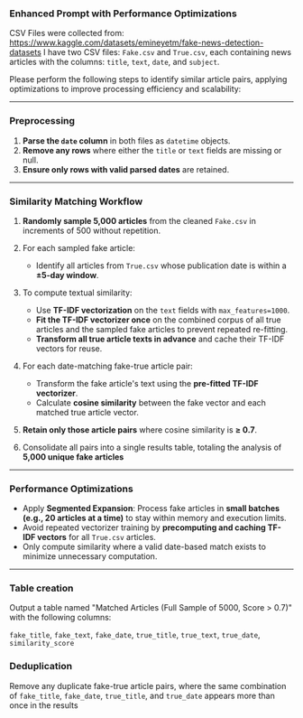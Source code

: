 ### **Enhanced Prompt with Performance Optimizations**
CSV Files were collected from: https://www.kaggle.com/datasets/emineyetm/fake-news-detection-datasets
I have two CSV files: `Fake.csv` and `True.csv`, each containing news articles with the columns: `title`, `text`, `date`, and `subject`.

Please perform the following steps to identify similar article pairs, applying optimizations to improve processing efficiency and scalability:

---

### **Preprocessing**

1. **Parse the `date` column** in both files as `datetime` objects.
2. **Remove any rows** where either the `title` or `text` fields are missing or null.
3. **Ensure only rows with valid parsed dates** are retained.

---

### **Similarity Matching Workflow**

1. **Randomly sample 5,000 articles** from the cleaned `Fake.csv` in increments of 500 without repetition.

2. For each sampled fake article:

   * Identify all articles from `True.csv` whose publication date is within a **±5-day window**.

3. To compute textual similarity:

   * Use **TF-IDF vectorization** on the `text` fields with `max_features=1000`.
   * **Fit the TF-IDF vectorizer once** on the combined corpus of all true articles and the sampled fake articles to prevent repeated re-fitting.
   * **Transform all true article texts in advance** and cache their TF-IDF vectors for reuse.

4. For each date-matching fake-true article pair:

   * Transform the fake article's text using the **pre-fitted TF-IDF vectorizer**.
   * Calculate **cosine similarity** between the fake vector and each matched true article vector.

5. **Retain only those article pairs** where cosine similarity is **≥ 0.7**.

6. Consolidate all pairs into a single results table, totaling the analysis of **5,000 unique fake articles**

---

### **Performance Optimizations**

* Apply **Segmented Expansion**: Process fake articles in **small batches (e.g., 20 articles at a time)** to stay within memory and execution limits.
* Avoid repeated vectorizer training by **precomputing and caching TF-IDF vectors** for all `True.csv` articles.
* Only compute similarity where a valid date-based match exists to minimize unnecessary computation.

---


### **Table creation**

Output a table named "Matched Articles (Full Sample of 5000, Score > 0.7)" with the following columns:

`fake_title`, `fake_text`, `fake_date`, `true_title`, `true_text`, `true_date`, `similarity_score`

### **Deduplication**

Remove any duplicate fake-true article pairs, where the same combination of `fake_title`, `fake_date`, `true_title`, and `true_date` appears more than once in the results

